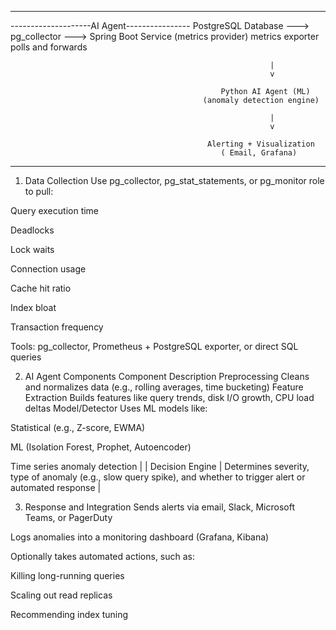

----------------------------------------------------
--------------------AI Agent----------------
  PostgreSQL Database  --->    pg_collector      --->    Spring Boot Service
 (metrics provider)           metrics exporter          polls and forwards

                                                              |
                                                              v
                                              
                                                   Python AI Agent (ML)     
                                               (anomaly detection engine)   
                                              
                                                              |
                                                              v
                                          
                                                Alerting + Visualization    
                                                   ( Email, Grafana)  

----------------------------------------------------------------------------------------   
                                          
 1. Data Collection
Use pg_collector, pg_stat_statements, or pg_monitor role to pull:

Query execution time

Deadlocks

Lock waits

Connection usage

Cache hit ratio

Index bloat

Transaction frequency

Tools: pg_collector, Prometheus + PostgreSQL exporter, or direct SQL queries

2. AI Agent Components
Component	Description
Preprocessing	Cleans and normalizes data (e.g., rolling averages, time bucketing)
Feature Extraction	Builds features like query trends, disk I/O growth, CPU load deltas
Model/Detector	Uses ML models like:

Statistical (e.g., Z-score, EWMA)

ML (Isolation Forest, Prophet, Autoencoder)

Time series anomaly detection |
| Decision Engine | Determines severity, type of anomaly (e.g., slow query spike), and whether to trigger alert or automated response |

3. Response and Integration
Sends alerts via email, Slack, Microsoft Teams, or PagerDuty

Logs anomalies into a monitoring dashboard (Grafana, Kibana)

Optionally takes automated actions, such as:

Killing long-running queries

Scaling out read replicas

Recommending index tuning

